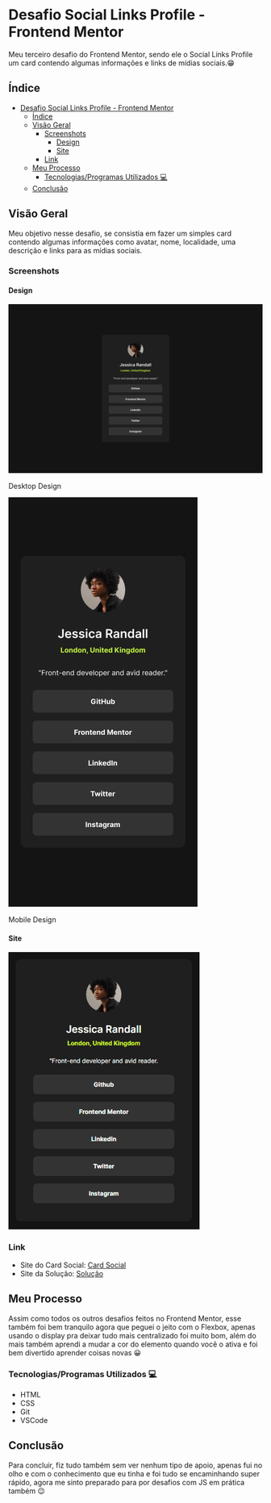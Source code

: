 # Desafio Social Links Profile - Frontend Mentor

Meu terceiro desafio do Frontend Mentor, sendo ele o Social Links Profile um card contendo algumas informações e links de mídias    sociais.😁

## Índice
- [Desafio Social Links Profile - Frontend Mentor](#desafio-social-links-profile---frontend-mentor)
  - [Índice](#índice)
  - [Visão Geral](#visão-geral)
    - [Screenshots](#screenshots)
      - [Design](#design)
      - [Site](#site)
    - [Link](#link)
  - [Meu Processo](#meu-processo)
    - [Tecnologias/Programas Utilizados 💻](#tecnologiasprogramas-utilizados-)
  - [Conclusão](#conclusão)

## Visão Geral 

Meu objetivo nesse desafio, se consistia em fazer um simples card contendo algumas informações como avatar, nome, localidade, uma descrição e links para as mídias sociais.

### Screenshots

#### Design

![](src/design/destkop-design.jpg)

Desktop Design

![](src/design/mobile-design.jpg)

Mobile Design

#### Site

![](src/images/gif-layout-social-links.gif)

### Link

- Site do Card Social: [Card Social](https://msumii.github.io/desafio-social-links-profile-frontend-mentor/)
- Site da Solução: [Solução](https://www.frontendmentor.io/solutions/social-links-profile-com-flexbox-TA6UmEEf3B)


## Meu Processo
Assim como todos os outros desafios feitos no Frontend Mentor, esse também foi bem tranquilo agora que peguei o jeito com o Flexbox, apenas usando o display pra deixar tudo mais centralizado foi muito bom, além do mais também aprendi a mudar a cor do elemento quando você o ativa e foi bem divertido aprender coisas novas 😀

### Tecnologias/Programas Utilizados 💻

- HTML
- CSS
- Git
- VSCode

## Conclusão

Para concluir, fiz tudo também sem ver nenhum tipo de apoio, apenas fui no olho e com o conhecimento que eu tinha e foi tudo se encaminhando super rápido, agora me sinto preparado para por desafios com JS em prática também 😉